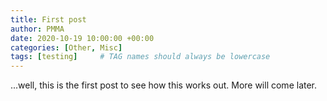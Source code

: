 ```yaml
---
title: First post
author: PMMA
date: 2020-10-19 10:00:00 +00:00
categories: [Other, Misc]
tags: [testing]     # TAG names should always be lowercase
---
```



...well, this is the first post to see how this works out. More will come later. 
